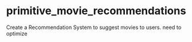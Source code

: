 # primitive_movie_recommendations
Create a Recommendation System to suggest movies to users.
need to optimize 
